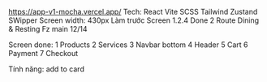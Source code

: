 https://app-v1-mocha.vercel.app/
Tech: React Vite SCSS Tailwind Zustand SWipper
Screen width: 430px
Làm trước Screen 1.2.4
Done 2 Route Dining & Resting
Fz main 12/14

Screen done:
1 Products
2 Services
3 Navbar bottom
4 Header
5 Cart
6 Payment
7 Checkout

Tính năng:
add to card
